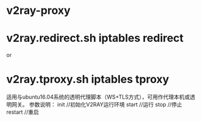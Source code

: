 # v2ray-proxy
# v2ray.redirect.sh iptables redirect
or
# v2ray.tproxy.sh iptables tproxy
适用与ubuntu16.04系统的透明代理脚本（WS+TLS方式），可用作代理本机或透明网关。
参数说明：
init //初始化V2RAY运行环境
start //运行
stop //停止
restart //重启

